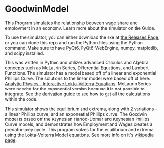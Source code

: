 # GoodwinModel
This Program simulates the relationship between wage share and employment in an economy. Learn more about the simulator on the [Guide](https://github.com/Jwdegames/GoodwinModel/blob/main/Goodwin%20Model%20Simulator%20Guide.pdf).

To use the simulator, you can either download the exe at [the Releases Page](https://github.com/Jwdegames/GoodwinModel/releases), or you can clone this repo and run the Python files using the Python command. Make sure to have PyQt6, PyQt6-WebEngine, numpy, matplotlib, and scipy installed.

This was written in Python and utilizes advanced Calculus and Algebra concepts such as McLaurin Series, Differential Equations, and Lambert Functions. The simulator has a model based off of a linear and exponential Phillips Curve. The solutions to the linear model were based off of here: [Analytic Physics - Interactive Lokta-Volterra Equations](https://analyticphysics.com/Differential%20Equations/Interactive%20Lotka-Volterra%20Equations.htm). McLaurin Series were needed for the exponential version because it is not possible to integrate. See the [derivation guide](https://github.com/Jwdegames/GoodwinModel/blob/main/Goodwin%20Model%20Analysis.pdf) to see how to get all the calculations within the code.

This simulator shows the equilibrium and extrema, along with 2 variations - a linear Phillips curve, and an exponential Phillips curve. The Goodwin model is based off the Keynesian Harrod-Domar and Keynesian Phillips Curve models, and demonstrates how Employment and Wages creates a predator-prey cycle. This program solves for the equilibrium and extrema using the Lokta-Volterra Model equations. See more info on it's [wikipedia page](https://en.wikipedia.org/wiki/Goodwin_model_(economics)).

